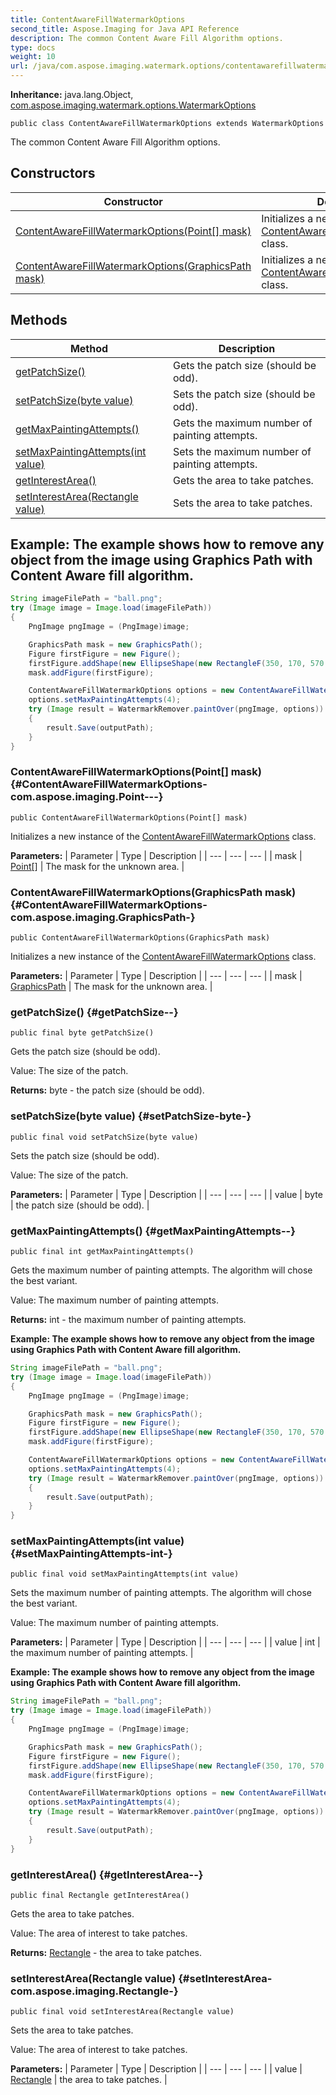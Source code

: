 ```yaml
---
title: ContentAwareFillWatermarkOptions
second_title: Aspose.Imaging for Java API Reference
description: The common Content Aware Fill Algorithm options.
type: docs
weight: 10
url: /java/com.aspose.imaging.watermark.options/contentawarefillwatermarkoptions/
---
```

**Inheritance:**
java.lang.Object, [com.aspose.imaging.watermark.options.WatermarkOptions](../../com.aspose.imaging.watermark.options/watermarkoptions)
```
public class ContentAwareFillWatermarkOptions extends WatermarkOptions
```

The common Content Aware Fill Algorithm options.
## Constructors

| Constructor | Description |
| --- | --- |
| [ContentAwareFillWatermarkOptions(Point[] mask)](#ContentAwareFillWatermarkOptions-com.aspose.imaging.Point---) | Initializes a new instance of the [ContentAwareFillWatermarkOptions](../../com.aspose.imaging.watermark.options/contentawarefillwatermarkoptions) class. |
| [ContentAwareFillWatermarkOptions(GraphicsPath mask)](#ContentAwareFillWatermarkOptions-com.aspose.imaging.GraphicsPath-) | Initializes a new instance of the [ContentAwareFillWatermarkOptions](../../com.aspose.imaging.watermark.options/contentawarefillwatermarkoptions) class. |
## Methods

| Method | Description |
| --- | --- |
| [getPatchSize()](#getPatchSize--) | Gets the patch size (should be odd). |
| [setPatchSize(byte value)](#setPatchSize-byte-) | Sets the patch size (should be odd). |
| [getMaxPaintingAttempts()](#getMaxPaintingAttempts--) | Gets the maximum number of painting attempts. |
| [setMaxPaintingAttempts(int value)](#setMaxPaintingAttempts-int-) | Sets the maximum number of painting attempts. |
| [getInterestArea()](#getInterestArea--) | Gets the area to take patches. |
| [setInterestArea(Rectangle value)](#setInterestArea-com.aspose.imaging.Rectangle-) | Sets the area to take patches. |

## Example: The example shows how to remove any object from the image using Graphics Path with Content Aware fill algorithm.

``` java
String imageFilePath = "ball.png"; 
try (Image image = Image.load(imageFilePath))
{
    PngImage pngImage = (PngImage)image;

    GraphicsPath mask = new GraphicsPath();
    Figure firstFigure = new Figure();
    firstFigure.addShape(new EllipseShape(new RectangleF(350, 170, 570 - 350, 400 - 170)));
    mask.addFigure(firstFigure);

    ContentAwareFillWatermarkOptions options = new ContentAwareFillWatermarkOptions(mask);
    options.setMaxPaintingAttempts(4);
    try (Image result = WatermarkRemover.paintOver(pngImage, options))
    {
        result.Save(outputPath);
    }
}
```

### ContentAwareFillWatermarkOptions(Point[] mask) {#ContentAwareFillWatermarkOptions-com.aspose.imaging.Point---}
```
public ContentAwareFillWatermarkOptions(Point[] mask)
```


Initializes a new instance of the [ContentAwareFillWatermarkOptions](../../com.aspose.imaging.watermark.options/contentawarefillwatermarkoptions) class.

**Parameters:**
| Parameter | Type | Description |
| --- | --- | --- |
| mask | [Point\[\]](../../com.aspose.imaging/point) | The mask for the unknown area. |

### ContentAwareFillWatermarkOptions(GraphicsPath mask) {#ContentAwareFillWatermarkOptions-com.aspose.imaging.GraphicsPath-}
```
public ContentAwareFillWatermarkOptions(GraphicsPath mask)
```


Initializes a new instance of the [ContentAwareFillWatermarkOptions](../../com.aspose.imaging.watermark.options/contentawarefillwatermarkoptions) class.

**Parameters:**
| Parameter | Type | Description |
| --- | --- | --- |
| mask | [GraphicsPath](../../com.aspose.imaging/graphicspath) | The mask for the unknown area. |

### getPatchSize() {#getPatchSize--}
```
public final byte getPatchSize()
```


Gets the patch size (should be odd).

Value: The size of the patch.

**Returns:**
byte - the patch size (should be odd).
### setPatchSize(byte value) {#setPatchSize-byte-}
```
public final void setPatchSize(byte value)
```


Sets the patch size (should be odd).

Value: The size of the patch.

**Parameters:**
| Parameter | Type | Description |
| --- | --- | --- |
| value | byte | the patch size (should be odd). |

### getMaxPaintingAttempts() {#getMaxPaintingAttempts--}
```
public final int getMaxPaintingAttempts()
```


Gets the maximum number of painting attempts. The algorithm will chose the best variant.

Value: The maximum number of painting attempts.

**Returns:**
int - the maximum number of painting attempts.

**Example: The example shows how to remove any object from the image using Graphics Path with Content Aware fill algorithm.**

``` java
String imageFilePath = "ball.png"; 
try (Image image = Image.load(imageFilePath))
{
    PngImage pngImage = (PngImage)image;

    GraphicsPath mask = new GraphicsPath();
    Figure firstFigure = new Figure();
    firstFigure.addShape(new EllipseShape(new RectangleF(350, 170, 570 - 350, 400 - 170)));
    mask.addFigure(firstFigure);

    ContentAwareFillWatermarkOptions options = new ContentAwareFillWatermarkOptions(mask);
    options.setMaxPaintingAttempts(4);
    try (Image result = WatermarkRemover.paintOver(pngImage, options))
    {
        result.Save(outputPath);
    }
}
```

### setMaxPaintingAttempts(int value) {#setMaxPaintingAttempts-int-}
```
public final void setMaxPaintingAttempts(int value)
```


Sets the maximum number of painting attempts. The algorithm will chose the best variant.

Value: The maximum number of painting attempts.

**Parameters:**
| Parameter | Type | Description |
| --- | --- | --- |
| value | int | the maximum number of painting attempts. |


**Example: The example shows how to remove any object from the image using Graphics Path with Content Aware fill algorithm.**

``` java
String imageFilePath = "ball.png"; 
try (Image image = Image.load(imageFilePath))
{
    PngImage pngImage = (PngImage)image;

    GraphicsPath mask = new GraphicsPath();
    Figure firstFigure = new Figure();
    firstFigure.addShape(new EllipseShape(new RectangleF(350, 170, 570 - 350, 400 - 170)));
    mask.addFigure(firstFigure);

    ContentAwareFillWatermarkOptions options = new ContentAwareFillWatermarkOptions(mask);
    options.setMaxPaintingAttempts(4);
    try (Image result = WatermarkRemover.paintOver(pngImage, options))
    {
        result.Save(outputPath);
    }
}
```

### getInterestArea() {#getInterestArea--}
```
public final Rectangle getInterestArea()
```


Gets the area to take patches.

Value: The area of interest to take patches.

**Returns:**
[Rectangle](../../com.aspose.imaging/rectangle) - the area to take patches.
### setInterestArea(Rectangle value) {#setInterestArea-com.aspose.imaging.Rectangle-}
```
public final void setInterestArea(Rectangle value)
```


Sets the area to take patches.

Value: The area of interest to take patches.

**Parameters:**
| Parameter | Type | Description |
| --- | --- | --- |
| value | [Rectangle](../../com.aspose.imaging/rectangle) | the area to take patches. |

